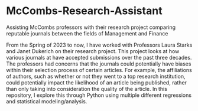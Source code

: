 # McCombs-Research-Assistant
Assisting McCombs professors with their research project comparing reputable journals between the fields of Management and Finance

From the Spring of 2023 to now, I have worked with Professors Laura Starks and Janet Dukerich on their research project. 
This project looks at how various journals at have accepted submissions over the past three decades. The professors had concerns that the journals could potentially have biases within their selection process of certain articles. For example, the affiliations of authors, such as whether or not they went to a top research institution, could potentially impact the likelihood of an article being published, rather than only taking into consideration the quality of the article. In this repository, I explore this through Python using multiple different regressions and statistical modeling/analysis.
